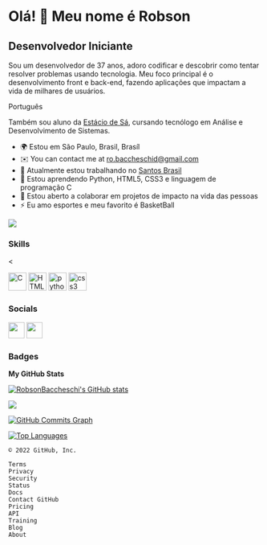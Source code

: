 Olá! 👋 Meu nome é Robson
==========================

Desenvolvedor Iniciante
-----------------------------

Sou um desenvolvedor de 37 anos, adoro codificar e descobrir como tentar resolver problemas usando tecnologia. Meu foco principal é o desenvolvimento front e back-end, fazendo aplicações que impactam a vida de milhares de usuários.

Português

Também sou aluno da [Estácio de Sá](https://estacio.br/), cursando tecnólogo em Análise e Desenvolvimento de Sistemas.

* 🌍  Estou em São Paulo, Brasil, Brasíl
* ✉️  You can contact me at [ro.baccheschid@gmail.com](mailto:ro.baccheschi@gmail.com)
* 🚀  Atualmente estou trabalhando no [Santos Brasil](https://www.santosbrasil.com.br/v2021/)
* 🧠  Estou aprendendo Python, HTML5, CSS3 e linguagem de programação C
* 🤝  Estou aberto a colaborar em projetos de impacto na vida das pessoas
* ⚡  Eu amo esportes e meu favorito é BasketBall

<a href="https://www.github.com/RobsonBaccheschi" target="_blank" rel="noreferrer"><img
src="https://img.shields.io/github/followers/RobsonBaccheschi?logo=github&style=for-the-badge&color=3382ed&labelColor=171717" /></a>

### Skills

<<p align="left">

<a href="https://docs.microsoft.com/en-us/cpp/?view=msvc-170" target="_blank" rel="noreferrer"><img src="https://raw.githubusercontent.com/danielcranney/readme-generator/main/public/icons/skills/c-colored.svg" width="36" height="36" alt="C" /></a>
<a href="https://developer.mozilla.org/en-US/docs/Glossary/HTML5" target="_blank" rel="noreferrer"><img src="https://raw.githubusercontent.com/danielcranney/readme-generator/main/public/icons/skills/html5-colored.svg" width="36" height="36" alt="HTML5" /></a>
<a href="https://python.com/" target="_blank" rel="noreferrer"><img src="https://raw.githubusercontent.com/danielcranney/readme-generator/main/public/icons/skills/python-colored.svg" width="36" height="36" alt="python" /></a>
<a href="https://css3.com/" target="_blank" rel="noreferrer"><img src="https://raw.githubusercontent.com/danielcranney/readme-generator/main/public/icons/skills/css3-colored.svg" width="36" height="36" alt="css3" /></a>    


</p>

### Socials

<p align="left"> 

<a href="https://www.github.com/RobsonBaccheschi" target="_blank" rel="noreferrer"><img src="https://raw.githubusercontent.com/danielcranney/readme-generator/main/public/icons/socials/github-dark.svg" width="32" height="32" /></a> 
<a href="https://www.linkedin.com/in/robson-baccheschi-chaves-aaa919199" target="_blank" rel="noreferrer"><img src="https://raw.githubusercontent.com/danielcranney/readme-generator/main/public/icons/socials/linkedin.svg" width="32" height="32" /></a> 

### Badges

<b>My GitHub Stats</b>

<a href="http://www.github.com/RobsonBaccheschi"><img src="https://github-readme-stats-RobsonBaccheschi.vercel.app/api?username=RobsonBaccheschi&show_icons=true&hide=&count_private=true&title_color=3382ed&text_color=ffffff&icon_color=3382ed&bg_color=171717&hide_border=true&show_icons=true" alt="RobsonBaccheschi's GitHub stats" /></a>

<a href="http://www.github.com/RobsonBaccheschi"><img src="https://github-readme-streak-stats.herokuapp.com/?user=RobsonBaccheschi&stroke=ffffff&background=171717&ring=3382ed&fire=3382ed&currStreakNum=ffffff&currStreakLabel=3382ed&sideNums=ffffff&sideLabels=ffffff&dates=ffffff&hide_border=true" /></a>

<a href="http://www.github.com/RobsonBaccheschi"><img src="https://activity-graph.herokuapp.com/graph?username=RobsonBaccheschi&bg_color=171717&color=ffffff&line=3382ed&point=ffffff&area_color=171717&area=true&hide_border=true&custom_title=GitHub%20Commits%20Graph" alt="GitHub Commits Graph" /></a>

<a href="https://github.com/RobsonBaccheschi" align="left"><img src="https://github-readme-stats-RobsonBaccheschi.vercel.app/api/top-langs/?username=RobsonBaccheschi&layout=compact&title_color=3382ed&text_color=ffffff&icon_color=3382ed&bg_color=171717&hide_border=true&locale=en&custom_title=Top%20%Languages" alt="Top Languages" /></a>



    © 2022 GitHub, Inc.

    Terms
    Privacy
    Security
    Status
    Docs
    Contact GitHub
    Pricing
    API
    Training
    Blog
    About


